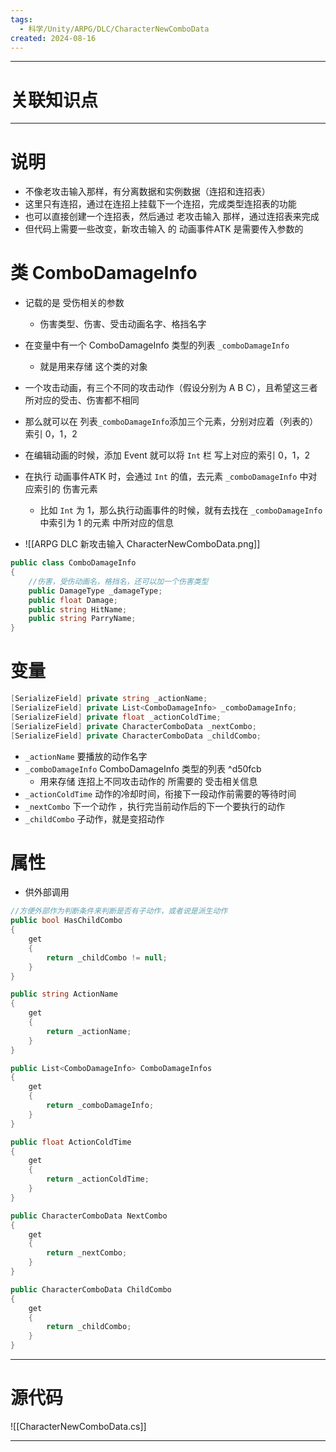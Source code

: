 ```yaml
---
tags:
  - 科学/Unity/ARPG/DLC/CharacterNewComboData
created: 2024-08-16
---
```


---
# 关联知识点



---
# 说明

- 不像老攻击输入那样，有分离数据和实例数据（连招和连招表）
- 这里只有连招，通过在连招上挂载下一个连招，完成类型连招表的功能
- 也可以直接创建一个连招表，然后通过 老攻击输入 那样，通过连招表来完成
- 但代码上需要一些改变，新攻击输入 的 动画事件ATK 是需要传入参数的
# 类 ComboDamageInfo

- 记载的是 受伤相关的参数
	- 伤害类型、伤害、受击动画名字、格挡名字
- 在变量中有一个 ComboDamageInfo 类型的列表 `_comboDamageInfo`
	- 就是用来存储 这个类的对象

- 一个攻击动画，有三个不同的攻击动作（假设分别为 A B C），且希望这三者所对应的受击、伤害都不相同
- 那么就可以在 列表`_comboDamageInfo`添加三个元素，分别对应着（列表的）索引 0，1，2
- 在编辑动画的时候，添加 Event 就可以将 `Int` 栏 写上对应的索引 0，1，2
- 在执行 动画事件ATK 时，会通过 `Int` 的值，去元素 `_comboDamageInfo` 中对应索引的 伤害元素
	- 比如 `Int` 为 1，那么执行动画事件的时候，就有去找在 `_comboDamageInfo` 中索引为 1 的元素 中所对应的信息
- ![[ARPG DLC 新攻击输入 CharacterNewComboData.png]]

```C#
public class ComboDamageInfo
{
	//伤害，受伤动画名，格挡名，还可以加一个伤害类型
	public DamageType _damageType;
	public float Damage;
	public string HitName;
	public string ParryName;
}
```
# 变量

```C#
[SerializeField] private string _actionName;
[SerializeField] private List<ComboDamageInfo> _comboDamageInfo;
[SerializeField] private float _actionColdTime;
[SerializeField] private CharacterComboData _nextCombo;
[SerializeField] private CharacterComboData _childCombo;
```

- `_actionName` 要播放的动作名字
- `_comboDamageInfo` ComboDamageInfo 类型的列表 ^d50fcb
	- 用来存储 连招上不同攻击动作的 所需要的 受击相关信息
- `_actionColdTime` 动作的冷却时间，衔接下一段动作前需要的等待时间
- `_nextCombo` 下一个动作 ，执行完当前动作后的下一个要执行的动作
- `_childCombo` 子动作，就是变招动作
# 属性

- 供外部调用

```C#
//方便外部作为判断条件来判断是否有子动作，或者说是派生动作
public bool HasChildCombo
{
	get
	{
		return _childCombo != null;
	}
}

public string ActionName
{
	get
	{
		return _actionName;
	}
}

public List<ComboDamageInfo> ComboDamageInfos
{
	get
	{
		return _comboDamageInfo;
	}
}

public float ActionColdTime
{
	get
	{
		return _actionColdTime;
	}
}

public CharacterComboData NextCombo
{
	get
	{
		return _nextCombo;
	}
}

public CharacterComboData ChildCombo
{
	get
	{
		return _childCombo;
	}
}
```

---
# 源代码

![[CharacterNewComboData.cs]]

---